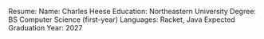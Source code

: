 Resume:
Name: Charles Heese
Education: Northeastern University 
Degree: BS Computer Science (first-year)
Languages: Racket, Java
Expected Graduation Year: 2027
